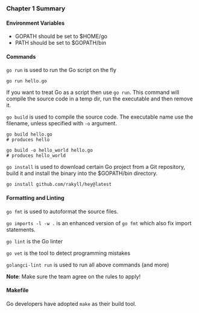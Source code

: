 ### Chapter 1 Summary

#### Environment Variables

- GOPATH should be set to $HOME/go
- PATH should be set to $GOPATH/bin

#### Commands

`go run` is used to run the Go script on the fly

```
go run hello.go
```

If you want to treat Go as a script then use `go run`. This command will compile the source code in a temp dir, run the executable and then remove it.

`go build` is used to compile the source code. The executable name use the filename, unless specified with `-o` argument.

```
go build hello.go 
# produces hello
```

```
go build -o hello_world hello.go 
# produces hello_world
```

`go install` is used to download certain Go project from a Git repository, build it and install the binary into the $GOPATH/bin directory.

```
go install github.com/rakyll/hey@latest
```

#### Formatting and Linting

`go fmt` is used to autoformat the source files.

`go imports -l -w .` is an enhanced version of `go fmt` which also fix import statements.

`go lint` is the Go linter

`go vet` is the tool to detect programming mistakes

`golangci-lint run` is used to run all above commands (and more)

**Note**: Make sure the team agree on the rules to apply!

#### Makefile

Go developers have adopted `make` as their build tool.